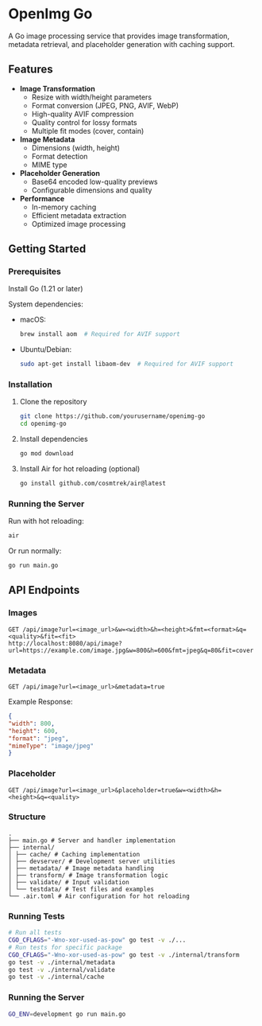 # OpenImg Go

A Go image processing service that provides image transformation, metadata retrieval, and placeholder generation with caching support.

## Features

- **Image Transformation**
  - Resize with width/height parameters
  - Format conversion (JPEG, PNG, AVIF, WebP)
  - High-quality AVIF compression
  - Quality control for lossy formats
  - Multiple fit modes (cover, contain)
- **Image Metadata**
  - Dimensions (width, height)
  - Format detection
  - MIME type
- **Placeholder Generation**
  - Base64 encoded low-quality previews
  - Configurable dimensions and quality
- **Performance**
  - In-memory caching
  - Efficient metadata extraction
  - Optimized image processing

## Getting Started

### Prerequisites

Install Go (1.21 or later)

System dependencies:
- macOS:

  ```bash
  brew install aom  # Required for AVIF support
  ```

- Ubuntu/Debian:

  ```bash
  sudo apt-get install libaom-dev  # Required for AVIF support
  ```

### Installation

1. Clone the repository

   ```bash
   git clone https://github.com/yourusername/openimg-go
   cd openimg-go
   ```

2. Install dependencies

   ```bash
   go mod download
   ```

3. Install Air for hot reloading (optional)

   ```bash
   go install github.com/cosmtrek/air@latest
   ```

### Running the Server

Run with hot reloading:

  ```bash
  air
  ```

Or run normally:

  ```bash
  go run main.go
  ```

## API Endpoints

### Images

```
GET /api/image?url=<image_url>&w=<width>&h=<height>&fmt=<format>&q=<quality>&fit=<fit>
http://localhost:8080/api/image?url=https://example.com/image.jpg&w=800&h=600&fmt=jpeg&q=80&fit=cover
```

### Metadata

```
GET /api/image?url=<image_url>&metadata=true
```

Example Response:

```json
{
"width": 800,
"height": 600,
"format": "jpeg",
"mimeType": "image/jpeg"
}
```

### Placeholder

```
GET /api/image?url=<image_url>&placeholder=true&w=<width>&h=<height>&q=<quality>
```

### Structure

```
.
├── main.go # Server and handler implementation
├── internal/
│ ├── cache/ # Caching implementation
│ ├── devserver/ # Development server utilities
│ ├── metadata/ # Image metadata handling
│ ├── transform/ # Image transformation logic
│ ├── validate/ # Input validation
│ └── testdata/ # Test files and examples
└── .air.toml # Air configuration for hot reloading
```

### Running Tests

```bash
# Run all tests
CGO_CFLAGS="-Wno-xor-used-as-pow" go test -v ./...
# Run tests for specific package
CGO_CFLAGS="-Wno-xor-used-as-pow" go test -v ./internal/transform
go test -v ./internal/metadata
go test -v ./internal/validate
go test -v ./internal/cache
```

### Running the Server

```bash
GO_ENV=development go run main.go
```